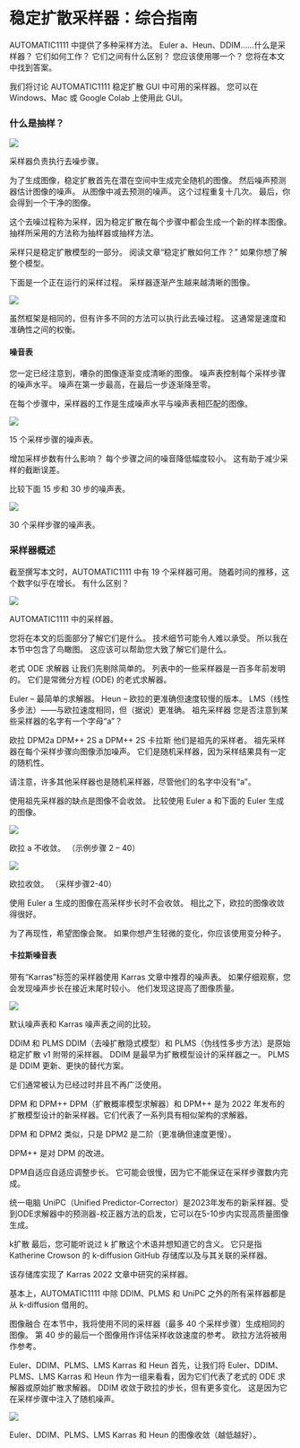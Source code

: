 # 稳定扩散采样器：综合指南

AUTOMATIC1111 中提供了多种采样方法。 Euler a、Heun、DDIM……什么是采样器？ 它们如何工作？ 它们之间有什么区别？ 您应该使用哪一个？ 您将在本文中找到答案。

我们将讨论 AUTOMATIC1111 稳定扩散 GUI 中可用的采样器。 您可以在 Windows、Mac 或 Google Colab 上使用此 GUI。

### 什么是抽样？

![](https://raw.githubusercontent.com/mogoweb/mywritings/master/book_wechat/202308/images/sdxl_sampler_01.png)

采样器负责执行去噪步骤。

为了生成图像，稳定扩散首先在潜在空间中生成完全随机的图像。 然后噪声预测器估计图像的噪声。 从图像中减去预测的噪声。 这个过程重复十几次。 最后，你会得到一个干净的图像。

这个去噪过程称为采样，因为稳定扩散在每个步骤中都会生成一个新的样本图像。 抽样所采用的方法称为抽样器或抽样方法。

采样只是稳定扩散模型的一部分。 阅读文章“稳定扩散如何工作？” 如果你想了解整个模型。

下面是一个正在运行的采样过程。 采样器逐渐产生越来越清晰的图像。

![](https://raw.githubusercontent.com/mogoweb/mywritings/master/book_wechat/202308/images/sdxl_sampler_02.gif)

虽然框架是相同的，但有许多不同的方法可以执行此去噪过程。 这通常是速度和准确性之间的权衡。

#### 噪音表

您一定已经注意到，嘈杂的图像逐渐变成清晰的图像。 噪声表控制每个采样步骤的噪声水平。 噪声在第一步最高，在最后一步逐渐降至零。

在每个步骤中，采样器的工作是生成噪声水平与噪声表相匹配的图像。

![](https://raw.githubusercontent.com/mogoweb/mywritings/master/book_wechat/202308/images/sdxl_sampler_03.png)

15 个采样步骤的噪声表。

增加采样步数有什么影响？ 每个步骤之间的噪音降低幅度较小。 这有助于减少采样的截断误差。

比较下面 15 步和 30 步的噪声表。

![](https://raw.githubusercontent.com/mogoweb/mywritings/master/book_wechat/202308/images/sdxl_sampler_04.png)

30 个采样步骤的噪声表。

### 采样器概述

截至撰写本文时，AUTOMATIC1111 中有 19 个采样器可用。 随着时间的推移，这个数字似乎在增长。 有什么区别？

![](https://raw.githubusercontent.com/mogoweb/mywritings/master/book_wechat/202308/images/sdxl_sampler_05.png)

AUTOMATIC1111 中的采样器。

您将在本文的后面部分了解它们是什么。 技术细节可能令人难以承受。 所以我在本节中包含了鸟瞰图。 这应该可以帮助您大致了解它们是什么。

老式 ODE 求解器
让我们先剔除简单的。 列表中的一些采样器是一百多年前发明的。 它们是常微分方程 (ODE) 的老式求解器。

Euler – 最简单的求解器。
Heun – 欧拉的更准确但速度较慢的版本。
LMS（线性多步法）——与欧拉速度相同，但（据说）更准确。
祖先采样器
您是否注意到某些采样器的名字有一个字母“a”？

欧拉
DPM2a
DPM++ 2S a
DPM++ 2S 卡拉斯
他们是祖先的采样者。 祖先采样器在每个采样步骤向图像添加噪声。 它们是随机采样器，因为采样结果具有一定的随机性。

请注意，许多其他采样器也是随机采样器，尽管他们的名字中没有“a”。

使用祖先采样器的缺点是图像不会收敛。 比较使用 Euler a 和下面的 Euler 生成的图像。

![](https://raw.githubusercontent.com/mogoweb/mywritings/master/book_wechat/202308/images/sdxl_sampler_06.gif)

欧拉 a 不收敛。 （示例步骤 2 – 40）

![](https://raw.githubusercontent.com/mogoweb/mywritings/master/book_wechat/202308/images/sdxl_sampler_07.gif)

欧拉收敛。 （采样步骤2-40）

使用 Euler a 生成的图像在高采样步长时不会收敛。 相比之下，欧拉的图像收敛得很好。

为了再现性，希望图像会聚。 如果你想产生轻微的变化，你应该使用变分种子。

#### 卡拉斯噪音表

带有“Karras”标签的采样器使用 Karras 文章中推荐的噪声表。 如果仔细观察，您会发现噪声步长在接近末尾时较小。 他们发现这提高了图像质量。

![](https://raw.githubusercontent.com/mogoweb/mywritings/master/book_wechat/202308/images/sdxl_sampler_08.png)

默认噪声表和 Karras 噪声表之间的比较。

DDIM 和 PLMS
DDIM（去噪扩散隐式模型）和 PLMS（伪线性多步方法）是原始稳定扩散 v1 附带的采样器。 DDIM 是最早为扩散模型设计的采样器之一。 PLMS 是 DDIM 更新、更快的替代方案。

它们通常被认为已经过时并且不再广泛使用。

DPM 和 DPM++
DPM（扩散概率模型求解器）和 DPM++ 是为 2022 年发布的扩散模型设计的新采样器。它们代表了一系列具有相似架构的求解器。

DPM 和 DPM2 类似，只是 DPM2 是二阶（更准确但速度更慢）。

DPM++ 是对 DPM 的改进。

DPM自适应自适应调整步长。 它可能会很慢，因为它不能保证在采样步骤数内完成。

统一电脑
UniPC（Unified Predictor-Corrector）是2023年发布的新采样器。受到ODE求解器中的预测器-校正器方法的启发，它可以在5-10步内实现高质量图像生成。

k扩散
最后，您可能听说过 k 扩散这个术语并想知道它的含义。 它只是指 Katherine Crowson 的 k-diffusion GitHub 存储库以及与其关联的采样器。

该存储库实现了 Karras 2022 文章中研究的采样器。

基本上，AUTOMATIC1111 中除 DDIM、PLMS 和 UniPC 之外的所有采样器都是从 k-diffusion 借用的。

图像融合
在本节中，我将使用不同的采样器（最多 40 个采样步骤）生成相同的图像。 第 40 步的最后一个图像用作评估采样收敛速度的参考。 欧拉方法将被用作参考。

Euler、DDIM、PLMS、LMS Karras 和 Heun
首先，让我们将 Euler、DDIM、PLMS、LMS Karras 和 Heun 作为一组来看看，因为它们代表了老式的 ODE 求解器或原始扩散求解器。 DDIM 收敛于欧拉的步长，但有更多变化。 这是因为它在采样步骤中注入了随机噪声。

![](https://raw.githubusercontent.com/mogoweb/mywritings/master/book_wechat/202308/images/sdxl_sampler_09.png)

Euler、DDIM、PLMS、LMS Karras 和 Heun 的图像收敛（越低越好）。

